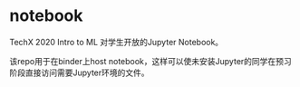 # notebook
TechX 2020 Intro to ML 对学生开放的Jupyter Notebook。

该repo用于在binder上host notebook，这样可以使未安装Jupyter的同学在预习阶段直接访问需要Jupyter环境的文件。
